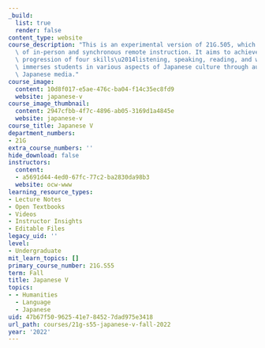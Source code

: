 ```yaml
---
_build:
  list: true
  render: false
content_type: website
course_description: "This is an experimental version of 21G.505, which offers a combination\
  \ of in-person and synchronous remote instruction. It aims to achieve simultaneous\
  \ progression of four skills\u2014listening, speaking, reading, and writing. It\
  \ immerses students in various aspects of Japanese culture through authentic everyday\
  \ Japanese media."
course_image:
  content: 10d8f017-e5ae-476c-ba04-f14c35ec8fd9
  website: japanese-v
course_image_thumbnail:
  content: 2947cfbb-4f7c-4896-ab05-3169d1a4845e
  website: japanese-v
course_title: Japanese V
department_numbers:
- 21G
extra_course_numbers: ''
hide_download: false
instructors:
  content:
  - a5691d44-4ed0-67fc-77c2-ba2830da98b3
  website: ocw-www
learning_resource_types:
- Lecture Notes
- Open Textbooks
- Videos
- Instructor Insights
- Editable Files
legacy_uid: ''
level:
- Undergraduate
mit_learn_topics: []
primary_course_number: 21G.S55
term: Fall
title: Japanese V
topics:
- - Humanities
  - Language
  - Japanese
uid: 47b67f50-9625-41e7-8452-7dad975e3418
url_path: courses/21g-s55-japanese-v-fall-2022
year: '2022'
---
```

